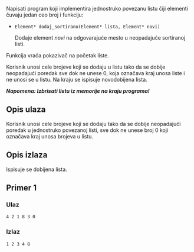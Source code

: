 Napisati program koji implementira jednostruko povezanu listu čiji elementi čuvaju jedan ceo broj i funkciju:

+ ```Element* dodaj_sortirano(Element* lista, Element* novi)```

    Dodaje element *novi* na odgovarajuće mesto u neopadajuće sortiranoj listi.

Funkcija vraća pokazivač na početak liste.

Korisnik unosi cele brojeve koji se dodaju u listu tako da se dobije neopadajući poredak sve dok ne unese 0, koja označava kraj unosa liste i ne unosi se u listu. Na kraju se ispisuje novodobijena lista.

***Napomena: Izbrisati listu iz memorije na kraju programa!***

## Opis ulaza

Korisnik unosi cele brojeve koji se dodaju tako da se dobije neopadajući poredak u jednostruko povezanoj listi, sve dok ne unese broj 0 koji označava kraj unosa brojeva u listu.

## Opis izlaza

Ispisuje se dobijena lista.


## Primer 1

### Ulaz

~~~
4 2 1 8 3 0
~~~

### Izlaz

~~~
1 2 3 4 8
~~~
